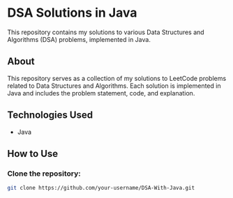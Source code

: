 # DSA Solutions in Java

This repository contains my solutions to various Data Structures and Algorithms (DSA) problems, implemented in Java.

## About

This repository serves as a collection of my solutions to LeetCode problems related to Data Structures and Algorithms. Each solution is implemented in Java and includes the problem statement, code, and explanation.

## Technologies Used

- Java

## How to Use

### Clone the repository:

   ```bash
   git clone https://github.com/your-username/DSA-With-Java.git

